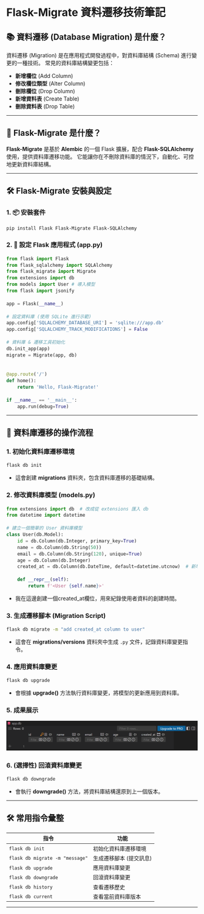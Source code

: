 # Flask-Migrate 資料遷移技術筆記

## 📚 資料遷移 (Database Migration) 是什麼？
資料遷移 (Migration) 是在應用程式開發過程中，對資料庫結構 (Schema) 進行變更的一種技術。
常見的資料庫結構變更包括：
- **新增欄位** (Add Column)
- **修改欄位類型** (Alter Column)
- **刪除欄位** (Drop Column)
- **新增資料表** (Create Table)
- **刪除資料表** (Drop Table)

---

## 🚦 Flask-Migrate 是什麼？
**Flask-Migrate** 是基於 **Alembic** 的一個 Flask 擴展，配合 **Flask-SQLAlchemy** 使用，提供資料庫遷移功能。
它能讓你在不刪除資料庫的情況下，自動化、可控地更新資料庫結構。

---

## 🛠️ Flask-Migrate 安裝與設定

### 1. 📦 安裝套件
```bash
pip install Flask Flask-Migrate Flask-SQLAlchemy
```

### 2. 📝 設定 Flask 應用程式 (app.py)
```python
from flask import Flask
from flask_sqlalchemy import SQLAlchemy
from flask_migrate import Migrate
from extensions import db
from models import User # 導入模型
from flask import jsonify

app = Flask(__name__)

# 設定資料庫 (使用 SQLite 進行示範)
app.config['SQLALCHEMY_DATABASE_URI'] = 'sqlite:///app.db'
app.config['SQLALCHEMY_TRACK_MODIFICATIONS'] = False

# 資料庫 & 遷移工具初始化
db.init_app(app)
migrate = Migrate(app, db)


@app.route('/')
def home():
    return 'Hello, Flask-Migrate!'
    
if __name__ == '__main__':
    app.run(debug=True)


```

---

## 🧬 資料庫遷移的操作流程

### 1. 初始化資料庫遷移環境
```bash
flask db init
```
- 這會創建 **migrations** 資料夾，包含資料庫遷移的基礎結構。

### 2. 修改資料庫模型 (models.py)
```python
from extensions import db  # 改成從 extensions 匯入 db
from datetime import datetime

# 建立一個簡單的 User 資料庫模型
class User(db.Model):
    id = db.Column(db.Integer, primary_key=True)
    name = db.Column(db.String(50))
    email = db.Column(db.String(120), unique=True)
    age = db.Column(db.Integer)  
    created_at = db.Column(db.DateTime, default=datetime.utcnow)  # 新增的欄位
    
    def __repr__(self):
        return f'<User {self.name}>'

```
- 我在這邊創建一個created_at欄位，用來紀錄使用者資料的創建時間。


### 3. 生成遷移腳本 (Migration Script)
```bash
flask db migrate -m "add created_at column to user"
```
- 這會在 **migrations/versions** 資料夾中生成 `.py` 文件，記錄資料庫變更指令。

### 4. 應用資料庫變更
```bash
flask db upgrade
```
- 會根據 **upgrade()** 方法執行資料庫變更，將模型的更新應用到資料庫。

### 5. 成果展示

![利用flask-migrate新增created_at欄位](pic1.png)

### 6. (選擇性) 回滾資料庫變更
```bash
flask db downgrade
```
- 會執行 **downgrade()** 方法，將資料庫結構還原到上一個版本。

---

## 🛠️ 常用指令彙整

| 指令 | 功能 |
|------|------|
| `flask db init` | 初始化資料庫遷移環境 |
| `flask db migrate -m "message"` | 生成遷移腳本 (提交訊息) |
| `flask db upgrade` | 應用資料庫變更 |
| `flask db downgrade` | 回滾資料庫變更 |
| `flask db history` | 查看遷移歷史 |
| `flask db current` | 查看當前資料庫版本 |

---



